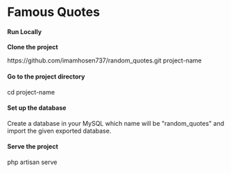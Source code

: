 <p align="center"><h1>Famous Quotes</h1></p>

<p align="center">
    <h4>Run Locally</h4>
    <strong>Clone the project</strong>
    <p>https://github.com/imamhosen737/random_quotes.git project-name</p>
	<h4>Go to the project directory</h4>
	<p>cd project-name</p>
	<h4>Set up the database</h4>
	<p>Create a database in your MySQL which name will be "random_quotes" and import the given exported database.</p>
    <h4>Serve the project</h4>
	<p>php artisan serve</p>
    <p></p>
</p>



